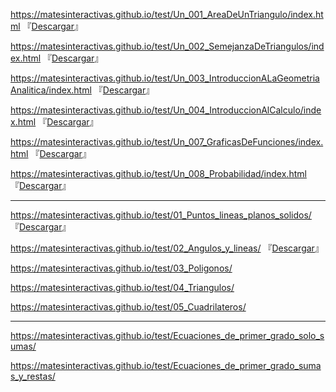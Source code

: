 https://matesinteractivas.github.io/test/Un_001_AreaDeUnTriangulo/index.html
『[Descargar](https://github.com/MatesInteractivas/test/releases/download/v1.0/Un_001_AreaDeUnTriangulo.zip)』

https://matesinteractivas.github.io/test/Un_002_SemejanzaDeTriangulos/index.html
『[Descargar](https://github.com/MatesInteractivas/test/releases/download/v1.0/Un_002_SemejanzaDeTriangulos.zip)』

https://matesinteractivas.github.io/test/Un_003_IntroduccionALaGeometriaAnalitica/index.html
『[Descargar](https://github.com/MatesInteractivas/test/releases/download/v1.0/Un_003_IntroduccionALaGeometriaAnalitica.zip)』

https://matesinteractivas.github.io/test/Un_004_IntroduccionAlCalculo/index.html
『[Descargar](https://github.com/MatesInteractivas/test/releases/download/v1.0/Un_004_IntroduccionAlCalculo.zip)』

https://matesinteractivas.github.io/test/Un_007_GraficasDeFunciones/index.html
『[Descargar](https://github.com/MatesInteractivas/test/releases/download/v1.0/Un_007_GraficasDeFunciones.zip)』

https://matesinteractivas.github.io/test/Un_008_Probabilidad/index.html
『[Descargar](https://github.com/MatesInteractivas/test/releases/download/v1.0/Un_008_Probabilidad.zip)』

---

https://matesinteractivas.github.io/test/01_Puntos_lineas_planos_solidos/ 『[Descargar](https://github.com/MatesInteractivas/test/releases/download/v1.0/01_Puntos_lineas_planos_solidos.zip)』

https://matesinteractivas.github.io/test/02_Angulos_y_lineas/ 『[Descargar](https://github.com/MatesInteractivas/test/releases/download/v1.0/02_Angulos_y_lineas.zip)』

https://matesinteractivas.github.io/test/03_Poligonos/

https://matesinteractivas.github.io/test/04_Triangulos/

https://matesinteractivas.github.io/test/05_Cuadrilateros/

---

https://matesinteractivas.github.io/test/Ecuaciones_de_primer_grado_solo_sumas/

https://matesinteractivas.github.io/test/Ecuaciones_de_primer_grado_sumas_y_restas/
